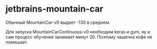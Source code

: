 # jetbrains-mountain-car

Обычный MountainCar-v0 выдает -130 в среднем.

Для запуска MountainCarContinuous-v0 необходим keras и gym, ну и сам процесс обучения занимает минут 20. Поэтому чашечка кофе не помешает.
